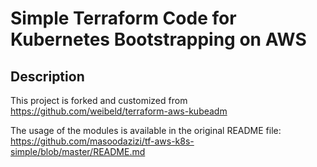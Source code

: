 # Simple Terraform Code for Kubernetes Bootstrapping on AWS

## Description

This project is forked and customized from https://github.com/weibeld/terraform-aws-kubeadm

The usage of the modules is available in the original README file: https://github.com/masoodazizi/tf-aws-k8s-simple/blob/master/README.md
